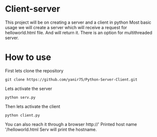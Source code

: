 # Client-server

This project will be on creating a server and a client in python
Most basic usage we will create a server which will receive a request for helloworld.html file.
And will return it.
There is an option for multithreaded server.

# How to use

First lets clone the repository
```
git clone https://github.com/yanir75/Python-Server-Client.git
```
Lets activate the server
```
python serv.py
```
Then lets activate the client
```
python client.py
```
You can also reach it through a browser http://' Printed host name '/helloworld.html
Serv will print the hostname.
